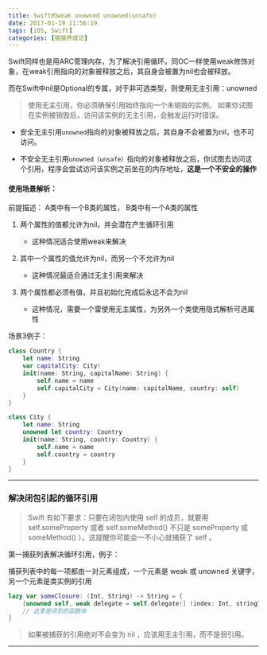```yaml
---
title: Swift的weak unowned unowned(unsafe)
date: 2017-01-19 11:56:19
tags: [iOS, Swift]
categories: [猿猿养成记]
---
```


Swift同样也是用ARC管理内存，为了解决引用循环。同OC一样使用weak修饰对象，在weak引用指向的对象被释放之后，其自身会被置为nil也会被释放。

而在Swift中nil是Optional的专属，对于非可选类型，则使用无主引用：unowned

>使用无主引用，你必须确保引用始终指向一个未销毁的实例。 
如果你试图在实例被销毁后，访问该实例的无主引用，会触发运行时错误。

* 安全无主引用`unowned`指向的对象被释放之后，其自身不会被置为nil，也不可访问。

* 不安全无主引用`unowned（unsafe）`指向的对象被释放之后，你试图去访问这个引用，程序会尝试访问该实例之前坐在的内存地址，__这是一个不安全的操作__
<!-- more -->
#### 使用场景解析：
前提描述： A类中有一个B类的属性， B类中有一个A类的属性

1. 两个属性的值都允许为nil，并会潜在产生循环引用
	- 这种情况适合使用weak来解决
	 
2. 其中一个属性的值允许为nil，而另一个不允许为nil
	- 这种情况最适合通过无主引用来解决
	
3. 两个属性都必须有值，并且初始化完成后永远不会为nil
	- 这种情况，需要一个雷使用无主属性，为另外一个类使用隐式解析可选属性
	
场景3例子：
	
``` swift
class Country { 
	let name: String 
	var capitalCity: City! 
	init(name: String, capitalName: String) { 
		self.name = name 
		self.capitalCity = City(name: capitalName, country: self) 
	} 
}

class City { 
	let name: String 
	unowned let country: Country 
	init(name: String, country: Country) { 
		self.name = name 
		self.country = country 
	} 
}
```

---

### 解决闭包引起的循环引用

>Swift 有如下要求：只要在闭包内使用 self 的成员，就要用 self.someProperty 或者 self.someMethod() 不只是 someProperty 或 someMethod() ）。这提醒你可能会一不小心就捕获了 self 。

第一捕获列表解决循环引用，例子：

捕获列表中的每一项都由一对元素组成，一个元素是 weak 或 unowned 关键字，另一个元素是类实例的引用

``` swift
lazy var someClosure: (Int, String) -> String = { 
	[unowned self, weak delegate = self.delegate!] (index: Int, stringToProcess: String) -> String in 
	// 这里是闭包的函数体 
}
```

>如果被捕获的引用绝对不会变为 nil ，应该用无主引用，而不是弱引用。

---


